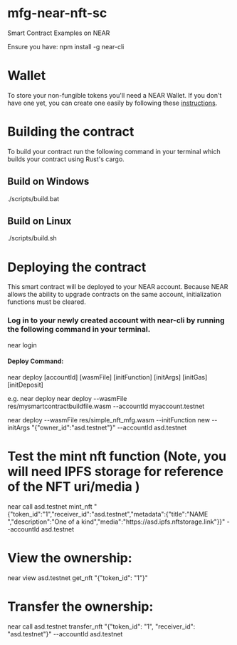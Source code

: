 # mfg-near-nft-sc

Smart Contract Examples on NEAR

Ensure you have: npm install -g near-cli

# Wallet
To store your non-fungible tokens you'll need a NEAR Wallet. If you don't have one yet, you can create one easily by following these [instructions](https://wallet.testnet.near.org/create). 

# Building the contract
To build your contract run the following command in your terminal which builds your contract using Rust's cargo. 

## Build on Windows 
./scripts/build.bat

## Build on Linux 
./scripts/build.sh 

# Deploying the contract
This smart contract will be deployed to your NEAR account. Because NEAR allows the ability to upgrade contracts on the same account, initialization functions must be cleared.

### Log in to your newly created account with near-cli by running the following command in your terminal.

near login
 
#### Deploy Command:
near deploy [accountId] [wasmFile] [initFunction] [initArgs] [initGas] [initDeposit]

e.g. near deploy near deploy --wasmFile res/mysmartcontractbuildfile.wasm --accountId myaccount.testnet

near deploy --wasmFile res/simple_nft_mfg.wasm --initFunction new --initArgs "{\"owner_id\":\"asd.testnet\"}" --accountId asd.testnet

# Test the mint nft function (Note, you will need IPFS storage for reference of the NFT uri/media )
 
near call asd.testnet mint_nft "{\"token_id\":\"1\",\"receiver_id\":\"asd.testnet\",\"metadata\":{\"title\":\"NAME \",\"description\":\"One of a kind\",\"media\":\"https:\/\/asd.ipfs.nftstorage.link\"}}" --accountId asd.testnet

# View the ownership:

near view asd.testnet get_nft "{\"token_id\": \"1\"}"

# Transfer the ownership:

near call asd.testnet transfer_nft "{\"token_id\": \"1\", \"receiver_id\": \"asd.testnet\"}" --accountId asd.testnet